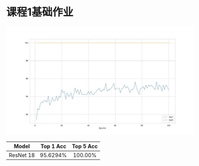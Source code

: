 # 课程1基础作业



![](.media/pic/README/top_1_5.jpg)



|   Model   | Top 1 Acc | Top 5 Acc |
| :-------: | :-------: | :-------: |
| ResNet 18 | 95.6294%  |  100.00%  |

